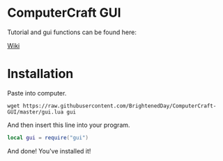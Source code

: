 # ComputerCraft GUI

Tutorial and gui functions can be found here:

[Wiki](https://github.com/BrightenedDay/ComputerCraft-GUI/wiki)

# Installation

Paste into computer.
```
wget https://raw.githubusercontent.com/BrightenedDay/ComputerCraft-GUI/master/gui.lua gui
```
And then insert this line into your program.
```lua
local gui = require("gui")
```
And done! You've installed it!
